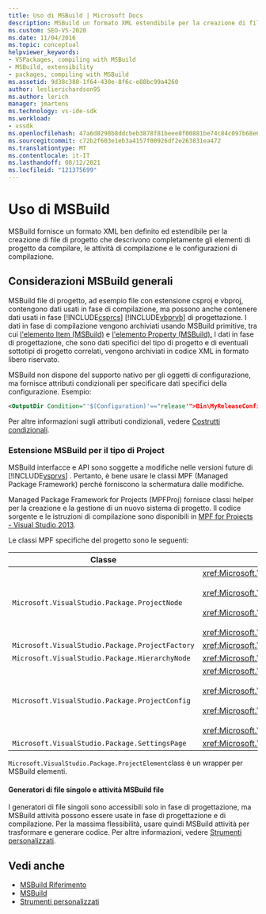 ```yaml
---
title: Uso di MSBuild | Microsoft Docs
description: MSBuild un formato XML estendibile per la creazione di file di progetto che descrivono completamente gli elementi di progetto da compilare, le attività di compilazione e le configurazioni di compilazione.
ms.custom: SEO-VS-2020
ms.date: 11/04/2016
ms.topic: conceptual
helpviewer_keywords:
- VSPackages, compiling with MSBuild
- MSBuild, extensibility
- packages, compiling with MSBuild
ms.assetid: 9d38c388-1f64-430e-8f6c-e88bc99a4260
author: leslierichardson95
ms.author: lerich
manager: jmartens
ms.technology: vs-ide-sdk
ms.workload:
- vssdk
ms.openlocfilehash: 47a6d8298b8ddcbeb3878f81beee8f00881be74c84c097b68e6a2563fd810546
ms.sourcegitcommit: c72b2f603e1eb3a4157f00926df2e263831ea472
ms.translationtype: MT
ms.contentlocale: it-IT
ms.lasthandoff: 08/12/2021
ms.locfileid: "121375699"
---
```

# <a name="using-msbuild"></a>Uso di MSBuild
MSBuild fornisce un formato XML ben definito ed estendibile per la creazione di file di progetto che descrivono completamente gli elementi di progetto da compilare, le attività di compilazione e le configurazioni di compilazione.

## <a name="general-msbuild-considerations"></a>Considerazioni MSBuild generali
 MSBuild file di progetto, ad esempio file con estensione csproj e vbproj, contengono dati usati in fase di compilazione, ma possono anche contenere dati usati in fase [!INCLUDE[csprcs](../../data-tools/includes/csprcs_md.md)] [!INCLUDE[vbprvb](../../code-quality/includes/vbprvb_md.md)] di progettazione. I dati in fase di compilazione vengono archiviati usando MSBuild primitive, tra cui [l'elemento Item (MSBuild)](../../msbuild/item-element-msbuild.md) e [l'elemento Property (MSBuild).](../../msbuild/property-element-msbuild.md) I dati in fase di progettazione, che sono dati specifici del tipo di progetto e di eventuali sottotipi di progetto correlati, vengono archiviati in codice XML in formato libero riservato.

 MSBuild non dispone del supporto nativo per gli oggetti di configurazione, ma fornisce attributi condizionali per specificare dati specifici della configurazione. Esempio:

```xml
<OutputDir Condition="'$(Configuration)'=="release'">Bin\MyReleaseConfig</OutputDir>
```

 Per altre informazioni sugli attributi condizionali, vedere [Costrutti condizionali](../../msbuild/msbuild-conditional-constructs.md).

### <a name="extending-msbuild-for-your-project-type"></a>Estensione MSBuild per il tipo di Project
 MSBuild interfacce e API sono soggette a modifiche nelle versioni future di [!INCLUDE[vsprvs](../../code-quality/includes/vsprvs_md.md)] . Pertanto, è bene usare le classi MPF (Managed Package Framework) perché forniscono la schermatura dalle modifiche.

 Managed Package Framework for Projects (MPFProj) fornisce classi helper per la creazione e la gestione di un nuovo sistema di progetto. Il codice sorgente e le istruzioni di compilazione sono disponibili in [MPF for Projects - Visual Studio 2013](https://github.com/tunnelvisionlabs/MPFProj10).

 Le classi MPF specifiche del progetto sono le seguenti:

|Classe|Implementazione|
|-----------|--------------------|
|`Microsoft.VisualStudio.Package.ProjectNode`|<xref:Microsoft.VisualStudio.Shell.Interop.IVsProject3><br /><br /> <xref:Microsoft.VisualStudio.Shell.Interop.IVsCfgProvider2><br /><br /> <xref:Microsoft.VisualStudio.Shell.Interop.IPersistFileFormat><br /><br /> <xref:Microsoft.VisualStudio.Shell.Interop.IVsSolutionEvents>|
|`Microsoft.VisualStudio.Package.ProjectFactory`|<xref:Microsoft.VisualStudio.Shell.Interop.IVsProjectFactory>|
|`Microsoft.VisualStudio.Package.HierarchyNode`|<xref:Microsoft.VisualStudio.Shell.Interop.IVsHierarchy>|
|`Microsoft.VisualStudio.Package.ProjectConfig`|<xref:Microsoft.VisualStudio.Shell.Interop.IVsCfg><br /><br /> <xref:Microsoft.VisualStudio.Shell.Interop.IVsProjectCfg><br /><br /> <xref:Microsoft.VisualStudio.Shell.Interop.IVsBuildableProjectCfg><br /><br /> <xref:Microsoft.VisualStudio.Shell.Interop.IVsDebuggableProjectCfg>|
|`Microsoft.VisualStudio.Package.SettingsPage`|<xref:Microsoft.VisualStudio.OLE.Interop.IPropertyPageSite>|

 `Microsoft.VisualStudio.Package.ProjectElement`class è un wrapper per MSBuild elementi.

#### <a name="single-file-generators-vs-msbuild-tasks"></a>Generatori di file singolo e attività MSBuild file
 I generatori di file singoli sono accessibili solo in fase di progettazione, ma MSBuild attività possono essere usate in fase di progettazione e di compilazione. Per la massima flessibilità, usare quindi MSBuild attività per trasformare e generare codice. Per altre informazioni, vedere [Strumenti personalizzati](../../extensibility/internals/custom-tools.md).

## <a name="see-also"></a>Vedi anche
- [MSBuild Riferimento](../../msbuild/msbuild-reference.md)
- [MSBuild](../../msbuild/msbuild.md)
- [Strumenti personalizzati](../../extensibility/internals/custom-tools.md)
